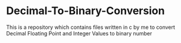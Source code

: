 # Decimal-To-Binary-Conversion
This is a repository which contains files written in c by me to convert Decimal Floating Point and Integer Values to binary number
